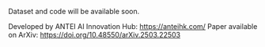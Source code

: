 Dataset and code will be available soon.

Developed by ANTEI AI Innovation Hub: https://anteihk.com/
Paper available on ArXiv: https://doi.org/10.48550/arXiv.2503.22503
